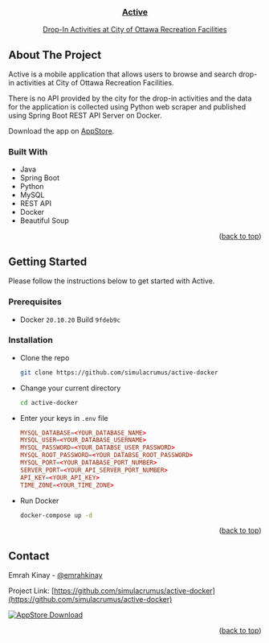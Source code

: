 <!-- Author: Emrah Kinay -->
<a name="readme-top"></a>
<div align="center">
  <a href="https://readshelf-web.herokuapp.com/">
        <h3 align="center">Active</h3>
        <p align="center">Drop-In Activities at City of Ottawa Recreation Facilities</p>
  </a>
</div>

## About The Project
Active is a mobile application that allows users to browse and search drop-in activities at City of Ottawa Recreation Facilities.

There is no API provided by the city for the drop-in activities and the data for the application is collected using Python web scraper and published using Spring Boot REST API Server on Docker.


Download the app on [AppStore](https://readshelf-web.herokuapp.com).

### Built With

* Java
* Spring Boot
* Python
* MySQL
* REST API
* Docker
* Beautiful Soup

<p align="right">(<a href="#readme-top">back to top</a>)</p>

## Getting Started

Please follow the instructions below to get started with Active.

### Prerequisites
* Docker `20.10.20` Build `9fdeb9c`

### Installation
* Clone the repo
    ```sh
    git clone https://github.com/simulacrumus/active-docker
    ```
* Change your current directory
    ```sh
    cd active-docker
    ```
* Enter your keys in `.env` file
    ```conf
    MYSQL_DATABASE=<YOUR_DATABASE_NAME>
    MYSQL_USER=<YOUR_DATABASE_USERNAME>
    MYSQL_PASSWORD=<YOUR_DATABSE_USER_PASSWORD>
    MYSQL_ROOT_PASSWORD=<YOUR_DATABSE_ROOT_PASSWORD>
    MYSQL_PORT=<YOUR_DATABASE_PORT_NUMBER>
    SERVER_PORT=<YOUR_API_SERVER_PORT_NUMBER>
    API_KEY=<YOUR_API_KEY>
    TIME_ZONE=<YOUR_TIME_ZONE>
    ```
* Run Docker
    ```sh
   docker-compose up -d
   ```

<p align="right">(<a href="#readme-top">back to top</a>)</p>

## Contact

Emrah Kinay - [@emrahkinay](https://www.linkedin.com/in/emrahkinay/)

Project Link: [https://github.com/simulacrumus/active-docker](https://github.com/simulacrumus/active-docker)

<div align="left">
  <a href="https://readshelf-web.herokuapp.com/">
    <img src="https://raw.githubusercontent.com/simulacrumus/active-docker/b34e74ed74f9a552ceac620087c1eb40eb67a312/Download_on_the_App_Store_Badge_US-UK_RGB_blk_092917.svg" alt="AppStore Download">
  </a>
</div>

<p align="right">(<a href="#readme-top">back to top</a>)</p>